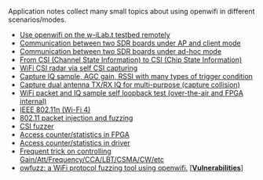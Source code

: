 <!--
Author: Xianjun jiao
SPDX-FileCopyrightText: 2019 UGent
SPDX-License-Identifier: AGPL-3.0-or-later
-->

Application notes collect many small topics about using openwifi in different scenarios/modes.

- [Use openwifi on the w-iLab.t testbed remotely](https://doc.ilabt.imec.be/ilabt/wilab/tutorials/openwifi.html)
- [Communication between two SDR boards under AP and client mode](ap-client-two-sdr.md)
- [Communication between two SDR boards under ad-hoc mode](ad-hoc-two-sdr.md)
- [From CSI (Channel State Information) to CSI (Chip State Information)](csi.md)
- [WiFi CSI radar via self CSI capturing](radar-self-csi.md)
- [Capture IQ sample, AGC gain, RSSI with many types of trigger condition](iq.md)
- [Capture dual antenna TX/RX IQ for multi-purpose (capture collision)](iq_2ant.md)
- [WiFi packet and IQ sample self loopback test (over-the-air and FPGA internal)](packet-iq-self-loopback-test.md)
- [IEEE 802.11n (Wi-Fi 4)](ieee80211n.md)
- [802.11 packet injection and fuzzing](inject_80211.md)
- [CSI fuzzer](csi_fuzzer.md)
- [Access counter/statistics in FPGA](perf_counter.md)
- [Access counter/statistics in driver](driver_stat.md)
- [Frequent trick on controlling Gain/Att/Frequency/CCA/LBT/CSMA/CW/etc](frequent_trick.md)
- [owfuzz: a WiFi protocol fuzzing tool using openwifi.](https://github.com/alipay/WiFi-Protocol-Fuzzing-Tool) [[**Vulnerabilities**]](https://github.com/E7mer/Owfuzz)
